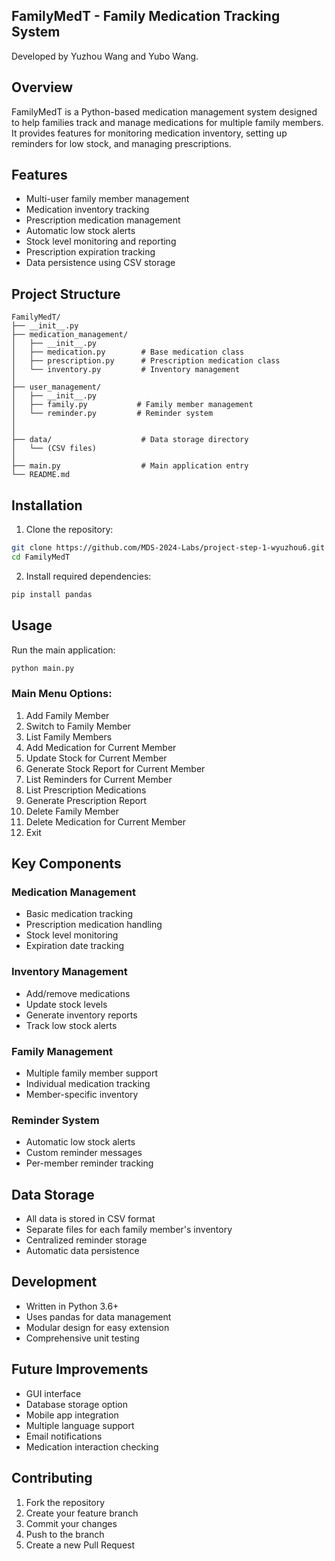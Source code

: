 ## FamilyMedT - Family Medication Tracking System

Developed by Yuzhou Wang and Yubo Wang.

## Overview
FamilyMedT is a Python-based medication management system designed to help families track and manage medications for multiple family members. It provides features for monitoring medication inventory, setting up reminders for low stock, and managing prescriptions.

## Features
- Multi-user family member management
- Medication inventory tracking
- Prescription medication management
- Automatic low stock alerts
- Stock level monitoring and reporting
- Prescription expiration tracking
- Data persistence using CSV storage

## Project Structure
```
FamilyMedT/
├── __init__.py
├── medication_management/
│   ├── __init__.py
│   ├── medication.py        # Base medication class
│   ├── prescription.py      # Prescription medication class
│   └── inventory.py         # Inventory management
│
├── user_management/
│   ├── __init__.py
│   ├── family.py           # Family member management
│   └── reminder.py         # Reminder system
│
│
├── data/                    # Data storage directory
│   └── (CSV files)
│
├── main.py                  # Main application entry
└── README.md
```

## Installation
1. Clone the repository:
```bash
git clone https://github.com/MDS-2024-Labs/project-step-1-wyuzhou6.git
cd FamilyMedT
```

2. Install required dependencies:
```bash
pip install pandas
```

## Usage
Run the main application:
```bash
python main.py
```

### Main Menu Options:
1. Add Family Member
2. Switch to Family Member
3. List Family Members
4. Add Medication for Current Member
5. Update Stock for Current Member
6. Generate Stock Report for Current Member
7. List Reminders for Current Member
8. List Prescription Medications
9. Generate Prescription Report
10. Delete Family Member
11. Delete Medication for Current Member
12. Exit



## Key Components

### Medication Management
- Basic medication tracking
- Prescription medication handling
- Stock level monitoring
- Expiration date tracking

### Inventory Management
- Add/remove medications
- Update stock levels
- Generate inventory reports
- Track low stock alerts

### Family Management
- Multiple family member support
- Individual medication tracking
- Member-specific inventory

### Reminder System
- Automatic low stock alerts
- Custom reminder messages
- Per-member reminder tracking

## Data Storage
- All data is stored in CSV format
- Separate files for each family member's inventory
- Centralized reminder storage
- Automatic data persistence

## Development
- Written in Python 3.6+
- Uses pandas for data management
- Modular design for easy extension
- Comprehensive unit testing

## Future Improvements
- GUI interface
- Database storage option
- Mobile app integration
- Multiple language support
- Email notifications
- Medication interaction checking

## Contributing
1. Fork the repository
2. Create your feature branch
3. Commit your changes
4. Push to the branch
5. Create a new Pull Request
